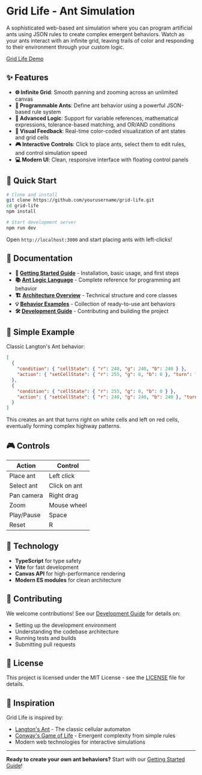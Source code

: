 # Grid Life - Ant Simulation

A sophisticated web-based ant simulation where you can program artificial ants using JSON rules to create complex emergent behaviors. Watch as your ants interact with an infinite grid, leaving trails of color and responding to their environment through your custom logic.

[Grid Life Demo](https://scottfitzhugh.github.io/grid-life/)

## ✨ Features

- **🌐 Infinite Grid**: Smooth panning and zooming across an unlimited canvas
- **🤖 Programmable Ants**: Define ant behavior using a powerful JSON-based rule system
- **🧠 Advanced Logic**: Support for variable references, mathematical expressions, tolerance-based matching, and OR/AND conditions
- **🎨 Visual Feedback**: Real-time color-coded visualization of ant states and grid cells
- **🎮 Interactive Controls**: Click to place ants, select them to edit rules, and control simulation speed
- **💻 Modern UI**: Clean, responsive interface with floating control panels

## 🚀 Quick Start

```bash
# Clone and install
git clone https://github.com/yourusername/grid-life.git
cd grid-life
npm install

# Start development server
npm run dev
```

Open `http://localhost:3000` and start placing ants with left-clicks!

## 📖 Documentation

- **🏁 [Getting Started Guide](docs/getting-started.md)** - Installation, basic usage, and first steps
- **📚 [Ant Logic Language](docs/ant-logic-language.md)** - Complete reference for programming ant behavior
- **🏗️ [Architecture Overview](docs/architecture.md)** - Technical structure and core classes
- **💡 [Behavior Examples](docs/examples.md)** - Collection of ready-to-use ant behaviors
- **🛠️ [Development Guide](docs/development.md)** - Contributing and building the project

## 🐜 Simple Example

Classic Langton's Ant behavior:

```json
[
  {
    "condition": { "cellState": { "r": 240, "g": 240, "b": 240 } },
    "action": { "setCellState": { "r": 255, "g": 0, "b": 0 }, "turn": "right", "move": true }
  },
  {
    "condition": { "cellState": { "r": 255, "g": 0, "b": 0 } },
    "action": { "setCellState": { "r": 240, "g": 240, "b": 240 }, "turn": "left", "move": true }
  }
]
```

This creates an ant that turns right on white cells and left on red cells, eventually forming complex highway patterns.

## 🎮 Controls

| Action | Control |
|--------|---------|
| Place ant | Left click |
| Select ant | Click on ant |
| Pan camera | Right drag |
| Zoom | Mouse wheel |
| Play/Pause | Space |
| Reset | R |

## 🔧 Technology

- **TypeScript** for type safety
- **Vite** for fast development
- **Canvas API** for high-performance rendering
- **Modern ES modules** for clean architecture

## 🤝 Contributing

We welcome contributions! See our [Development Guide](docs/development.md) for details on:

- Setting up the development environment
- Understanding the codebase architecture
- Running tests and builds
- Submitting pull requests

## 📄 License

This project is licensed under the MIT License - see the [LICENSE](LICENSE) file for details.

## 🌟 Inspiration

Grid Life is inspired by:
- [Langton's Ant](https://en.wikipedia.org/wiki/Langton%27s_ant) - The classic cellular automaton
- [Conway's Game of Life](https://en.wikipedia.org/wiki/Conway%27s_Game_of_Life) - Emergent complexity from simple rules
- Modern web technologies for interactive simulations

---

**Ready to create your own ant behaviors?** Start with our [Getting Started Guide](docs/getting-started.md)! 